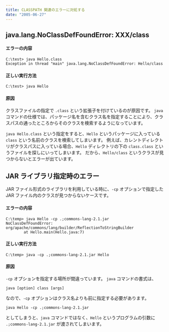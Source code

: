 ```yaml
---
title: CLASSPATH 関連のエラーに対処する
date: "2005-06-27"
---
```


java.lang.NoClassDefFoundError: XXX/class
----

#### エラーの内容

~~~
C:\test> java Hello.class
Exception in thread "main" java.lang.NoClassDefFoundError: Hello/class
~~~

#### 正しい実行方法

~~~
C:\test> java Hello
~~~

#### 原因

クラスファイルの指定で `.class` という拡張子を付けているのが原因です。
`java` コマンドの仕様では、パッケージ名を含むクラス名を指定することにより、クラスパスの通ったところからそのクラスを検索するようになっています。

`java Hello.class` という指定をすると、`Hello` というパッケージに入っている `class` という名前のクラスを検索してしまいます。
例えば、カレントディレクトリがクラスパスに入っている場合、`Hello` ディレクトリの下の `class.class` というファイルを探しにいってしまいます。
だから、`Hello/class` というクラスが見つからないとエラーが出ています。


JAR ライブラリ指定時のエラー
----

JAR ファイル形式のライブラリを利用している時に、`-cp` オプションで指定した JAR ファイル内のクラスが見つからないケースです。

#### エラーの内容

~~~
C:\temp> java Hello -cp .;commons-lang-2.1.jar
NoClassDefFoundError: org/apache/commons/lang/builder/ReflectionToStringBuilder
        at Hello.main(Hello.java:7)
~~~

#### 正しい実行方法

~~~
C:\temp> java -cp .;commons-lang-2.1.jar Hello
~~~

#### 原因

`-cp` オプションを指定する場所が間違っています。
`java` コマンドの書式は、

~~~
java [option] class [args]
~~~

なので、`-cp` オプションはクラス名よりも前に指定する必要があります。

~~~
java Hello -cp .;commons-lang-2.1.jar
~~~

としてしまうと、`java` コマンドではなく、`Hello` というプログラムの引数に `.;commons-lang-2.1.jar` が渡されてしまいます。

